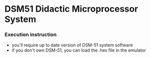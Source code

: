 # DSM51 Didactic Microprocessor System
### Execution instruction
* you'll require up to date version of DSM-51 system software
* if you don't own DSM-51, you can load the .hex file in the emulator
